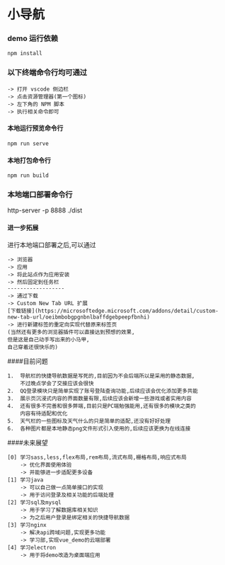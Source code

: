 # 小导航

### demo 运行依赖

```
npm install
```

### 以下终端命令行均可通过

    -> 打开 vscode 侧边栏
    -> 点击资源管理器(第一个图标)
    -> 左下角的 NPM 脚本
    -> 执行相关命令即可

#### 本地运行预览命令行

```
npm run serve
```

#### 本地打包命令行

```
npm run build
```

### 本地端口部署命令行

http-server -p 8888 ./dist

#### 进一步拓展

进行本地端口部署之后,可以通过

```
-> 浏览器
-> 应用
-> 将此站点作为应用安装
-> 然后固定到任务栏
------------------
-> 通过下载
-> Custom New Tab URL 扩展
[下载链接](https://microsoftedge.microsoft.com/addons/detail/custom-new-tab-url/oeibmbobgpgnbnlbaffdgebpeepfbnhi)
-> 进行新建标签的重定向实现代替原来标签页
(当然还有更多的浏览器插件可以直接达到预想的效果,
但是这是自己动手写出来的小马甲,
自己穿着还很快乐的)
```

####目前问题

```
1.  导航栏的快捷导航数据是写死的,目前因为不会后端所以是采用的静态数据,
    不过晚点学会了交接应该会很快
2.  QQ登录模块只是简单实现了账号登陆查询功能,后续应该会优化添加更多共能
3.  展示页沉浸式内容的界面数量有限,后续应该会新增一些游戏或者实用内容
4.  还有很多不完善和很多弊端,目前只是PC端勉强能用,还有很多的模块之类的
    内容有待适配和优化
5.  天气栏的一些图标及天气什么的只是简单的适配,还没有好好处理
6.  各种图片都是本地静态png文件形式引入使用的,后续应该更换为在线连接
```

####未来展望

```
[0] 学习sass,less,flex布局,rem布局,流式布局,栅格布局,响应式布局
    -> 优化界面使用体验
    -> 并能够进一步适配更多设备
[1] 学习java
    -> 可以自己做一点简单接口的实现
    -> 用于访问登录及相关功能的后端处理
[2] 学习sql及mysql
    -> 用于学习了解数据库相关知识
    -> 为之后用户登录是绑定相关的快捷导航数据
[3] 学习nginx
    -> 解决api跨域问题,实现更多功能
    -> 学习部,实现vue_demo的云端部署
[4] 学习electron
    -> 用于将demo改造为桌面端应用
```
